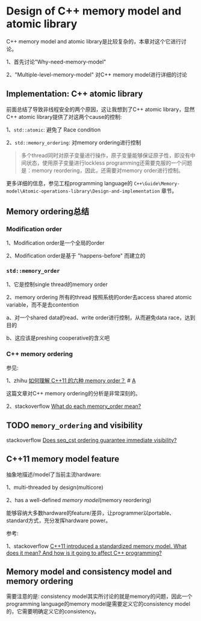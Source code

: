 # Design of C++ memory model and atomic library

C++ memory model and atomic library是比较复杂的，本章对这个它进行讨论。

1、首先讨论"Why-need-memory-model"

2、"Multiple-level-memory-model" 对C++ memory model进行详细的讨论

## Implementation: C++ atomic library

前面总结了导致非线程安全的两个原因，这让我想到了C++ atomic library，显然C++ atomic library提供了对这两个cause的控制:

1、`std::atomic`: 避免了 Race condition

2、`std::memory_ordering`: 对memory ordering进行控制

> 多个thread同时对原子变量进行操作，原子变量能够保证原子性，即没有中间状态，使用原子变量进行lockless programming还需要克服的一个问题是：memory reordering，因此，还需要对memory order进行控制。

更多详细的信息，参见工程programming language的 `C++\Guide\Memory-model\Atomic-operations-library\Design-and-implementation` 章节。



## Memory ordering总结

### Modification order

1、Modification order是一个全局的order

2、Modification order是基于 "happens-before" 而建立的



### `std::memory_order`

1、它是控制single thread的memory order

2、memory ordering 所有的thread 按照系统的order去access shared atomic variable，而不是去contention

a、对一个shared data的read、write order进行控制，从而避免data race，达到目的

b、这应该是preshing cooperative的含义吧





### C++ memory ordering

参见:

1、zhihu [如何理解 C++11 的六种 memory order？](https://www.zhihu.com/question/24301047) # [A](https://www.zhihu.com/question/24301047/answer/1193956492)

这篇文章对C++ memory ordering的分析是非常深刻的。

2、stackoverflow [What do each memory_order mean?](https://stackoverflow.com/questions/12346487/what-do-each-memory-order-mean)



## TODO `memory_ordering` and visibility

stackoverflow [Does seq_cst ordering guarantee immediate visibility?](https://stackoverflow.com/questions/14846494/does-seq-cst-ordering-guarantee-immediate-visibility)





## C++11 memory model feature

抽象地描述/model了当前主流hardware:

1、multi-threaded by design(multicore)

2、has a well-defined *memory model*(memory reordering)

能够容纳大多数hardware的feature/差异，让programmer以portable、standard方式，充分发挥hardware power。

参考: 

1、stackoverflow [C++11 introduced a standardized memory model. What does it mean? And how is it going to affect C++ programming?](https://stackoverflow.com/questions/6319146/c11-introduced-a-standardized-memory-model-what-does-it-mean-and-how-is-it-g)



## Memory model and consistency model and memory ordering

需要注意的是: consistency model其实所讨论的就是memory的问题，因此一个programming language的memory model是需要定义它的consistency model的，它需要明确定义它的consistency。

